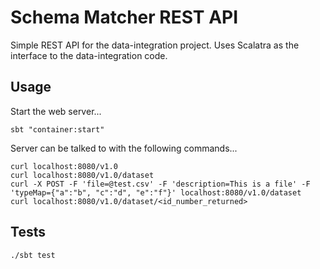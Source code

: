 # Schema Matcher REST API

Simple REST API for the data-integration project. Uses Scalatra as the interface to the data-integration code.

## Usage
Start the web server...
```
sbt "container:start"
```
Server can be talked to with the following commands...
```
curl localhost:8080/v1.0
curl localhost:8080/v1.0/dataset
curl -X POST -F 'file=@test.csv' -F 'description=This is a file' -F 'typeMap={"a":"b", "c":"d", "e":"f"}' localhost:8080/v1.0/dataset
curl localhost:8080/v1.0/dataset/<id_number_returned>
```
## Tests
```
./sbt test
```
